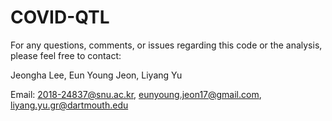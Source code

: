 # COVID-QTL

For any questions, comments, or issues regarding this code or the analysis, please feel free to contact:

Jeongha Lee, Eun Young Jeon, Liyang Yu

Email: 2018-24837@snu.ac.kr, eunyoung.jeon17@gmail.com, liyang.yu.gr@dartmouth.edu
